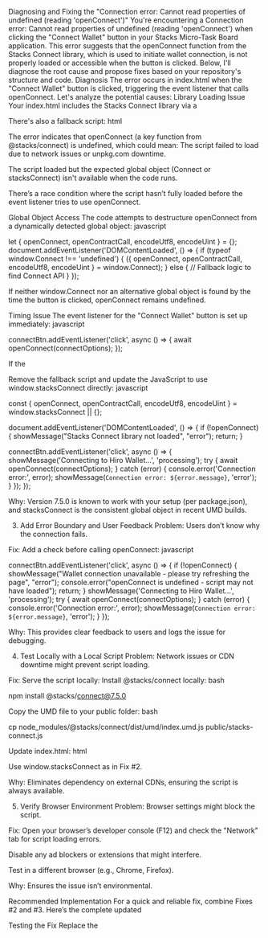 Diagnosing and Fixing the "Connection error: Cannot read properties of undefined (reading 'openConnect')"
You're encountering a Connection error: Cannot read properties of undefined (reading 'openConnect') when clicking the "Connect Wallet" button in your Stacks Micro-Task Board application. This error suggests that the openConnect function from the Stacks Connect library, which is used to initiate wallet connection, is not properly loaded or accessible when the button is clicked. Below, I'll diagnose the root cause and propose fixes based on your repository's structure and code.
Diagnosis
The error occurs in index.html when the "Connect Wallet" button is clicked, triggering the event listener that calls openConnect. Let's analyze the potential causes:
Library Loading Issue
Your index.html includes the Stacks Connect library via a <script> tag:
html

<script src="https://unpkg.com/@stacks/connect"></script>

There's also a fallback script:
html

<script src="https://cdn.jsdelivr.net/npm/@stacks/connect@7.5.0/dist/umd/index.umd.js"></script>

The error indicates that openConnect (a key function from @stacks/connect) is undefined, which could mean:
The script failed to load due to network issues or unpkg.com downtime.

The script loaded but the expected global object (Connect or stacksConnect) isn't available when the code runs.

There’s a race condition where the script hasn’t fully loaded before the event listener tries to use openConnect.

Global Object Access
The code attempts to destructure openConnect from a dynamically detected global object:
javascript

let { openConnect, openContractCall, encodeUtf8, encodeUint } = {};
document.addEventListener('DOMContentLoaded', () => {
if (typeof window.Connect !== 'undefined') {
({ openConnect, openContractCall, encodeUtf8, encodeUint } = window.Connect);
} else {
// Fallback logic to find Connect API
}
});

If neither window.Connect nor an alternative global object is found by the time the button is clicked, openConnect remains undefined.

Timing Issue
The event listener for the "Connect Wallet" button is set up immediately:
javascript

connectBtn.addEventListener('click', async () => {
await openConnect(connectOptions);
});

If the <script> hasn’t loaded by the time the button is clicked, or if the DOMContentLoaded event hasn’t fired to assign openConnect, the function will be undefined.

Version Compatibility
The primary script uses @stacks/connect@latest, while the fallback uses @7.5.0. A mismatch or breaking change in the latest version could affect the API structure.

Browser or Environment Issues
The error might occur if the browser blocks the script (e.g., due to CORS, ad blockers, or security settings) or if you’re testing in an environment where external scripts don’t load properly.

Proposed Fixes
Here are actionable solutions to resolve the issue, ordered from most likely to resolve the problem to additional precautions:

1. Ensure Script Loading Before Usage
   Problem: The script might not load before the button is clicked.

Fix: Move the event listener setup inside the DOMContentLoaded handler to ensure openConnect is assigned before use. Update index.html:
javascript

// In <script> tag at the bottom of index.html
let { openConnect, openContractCall, encodeUtf8, encodeUint } = {};

document.addEventListener('DOMContentLoaded', () => {
// Load Connect API
if (typeof window.Connect !== 'undefined') {
({ openConnect, openContractCall, encodeUtf8, encodeUint } = window.Connect);
} else {
console.error("Stacks Connect not found, waiting for fallback...");
const script = document.createElement('script');
script.src = "https://cdn.jsdelivr.net/npm/@stacks/connect@7.5.0/dist/umd/index.umd.js";
script.onload = () => {
({ openConnect, openContractCall, encodeUtf8, encodeUint } = window.stacksConnect);
setupEventListeners(); // Set up listeners after script loads
};
script.onerror = () => {
showMessage("Failed to load Stacks Connect library", "error");
};
document.head.appendChild(script);
}

// Only set up listeners if primary script loaded
if (typeof window.Connect !== 'undefined') {
setupEventListeners();
}

function setupEventListeners() {
connectBtn.addEventListener('click', async () => {
if (!openConnect) {
showMessage("Wallet connection unavailable - library not loaded", "error");
return;
}
showMessage('Connecting to Hiro Wallet...', 'processing');
try {
await openConnect(connectOptions);
} catch (error) {
console.error('Connection error:', error);
showMessage(`Connection error: ${error.message}`, 'error');
}
});

    // Add other event listeners (postTaskForm, etc.) here if needed

}
});

Why: This ensures openConnect is defined before the button can be clicked, handling both primary and fallback script loading.

2. Use a Specific Version and Consistent Global
   Problem: The @latest tag might introduce breaking changes, and the global object detection is complex.

Fix: Use a specific version and standardize on window.stacksConnect:
Replace the primary script in index.html:
html

<script src="https://cdn.jsdelivr.net/npm/@stacks/connect@7.5.0/dist/umd/index.umd.js"></script>

Remove the fallback script and update the JavaScript to use window.stacksConnect directly:
javascript

const { openConnect, openContractCall, encodeUtf8, encodeUint } = window.stacksConnect || {};

document.addEventListener('DOMContentLoaded', () => {
if (!openConnect) {
showMessage("Stacks Connect library not loaded", "error");
return;
}

connectBtn.addEventListener('click', async () => {
showMessage('Connecting to Hiro Wallet...', 'processing');
try {
await openConnect(connectOptions);
} catch (error) {
console.error('Connection error:', error);
showMessage(`Connection error: ${error.message}`, 'error');
}
});
});

Why: Version 7.5.0 is known to work with your setup (per package.json), and stacksConnect is the consistent global object in recent UMD builds.

3. Add Error Boundary and User Feedback
   Problem: Users don’t know why the connection fails.

Fix: Add a check before calling openConnect:
javascript

connectBtn.addEventListener('click', async () => {
if (!openConnect) {
showMessage("Wallet connection unavailable - please try refreshing the page", "error");
console.error("openConnect is undefined - script may not have loaded");
return;
}
showMessage('Connecting to Hiro Wallet...', 'processing');
try {
await openConnect(connectOptions);
} catch (error) {
console.error('Connection error:', error);
showMessage(`Connection error: ${error.message}`, 'error');
}
});

Why: This provides clear feedback to users and logs the issue for debugging.

4. Test Locally with a Local Script
   Problem: Network issues or CDN downtime might prevent script loading.

Fix: Serve the script locally:
Install @stacks/connect locally:
bash

npm install @stacks/connect@7.5.0

Copy the UMD file to your public folder:
bash

cp node_modules/@stacks/connect/dist/umd/index.umd.js public/stacks-connect.js

Update index.html:
html

<script src="/stacks-connect.js"></script>

Use window.stacksConnect as in Fix #2.

Why: Eliminates dependency on external CDNs, ensuring the script is always available.

5. Verify Browser Environment
   Problem: Browser settings might block the script.

Fix:
Open your browser’s developer console (F12) and check the "Network" tab for script loading errors.

Disable any ad blockers or extensions that might interfere.

Test in a different browser (e.g., Chrome, Firefox).

Why: Ensures the issue isn’t environmental.

Recommended Implementation
For a quick and reliable fix, combine Fixes #2 and #3. Here’s the complete updated <script> section for index.html:
html

<script src="https://cdn.jsdelivr.net/npm/@stacks/connect@7.5.0/dist/umd/index.umd.js"></script>
<script>
  // Contract configuration
  const contractAddress = 'ST29ZH6JAYVPQT1BRRFZ3K0EJCT0W50Q5E309N45A';
  const contractName = 'microtasks-minimal';
  const network = 'testnet';

  // App state
  let userAddress = null;
  let userSession = null;
  let allTasks = [];
  let statusTimeout = null;

  // DOM elements
  const connectBtn = document.getElementById('connect-wallet');
  const walletInfo = document.getElementById('wallet-info');
  const postTaskSection = document.getElementById('post-task-section');
  const postTaskForm = document.getElementById('post-task-form');
  const taskListEl = document.getElementById('task-list');
  const noTasksEl = document.getElementById('no-tasks');
  const statusContainer = document.getElementById('status-container');
  const refreshBtn = document.getElementById('refresh-btn');
  const networkBadge = document.getElementById('network-badge');

  // Helper functions
  function showMessage(message, type = 'success', duration = 5000) {
    if (statusTimeout) clearTimeout(statusTimeout);
    statusContainer.innerHTML = '';
    const alertEl = document.createElement('div');
    alertEl.className = `status-alert ${type}`;
    alertEl.innerHTML = `${message}<button class="close-btn">×</button>`;
    statusContainer.appendChild(alertEl);
    alertEl.querySelector('.close-btn').addEventListener('click', () => alertEl.remove());
    if (duration > 0) {
      statusTimeout = setTimeout(() => {
        alertEl.style.opacity = '0';
        alertEl.style.transform = 'translateX(100%)';
        setTimeout(() => alertEl.remove(), 300);
      }, duration);
    }
  }

  function formatSTX(ustx) {
    return (ustx / 1000000).toFixed(6) + ' STX';
  }

  // Configure Stacks Connect
  const appConfig = {
    appName: 'Stacks Micro-Task Board',
    network: {
      blockchain: 'stacks',
      version: '2.1',
      url: 'https://api.testnet.hiro.so'
    }
  };

  const connectOptions = {
    ...appConfig,
    onFinish: ({ userSession }) => {
      const userData = userSession.loadUserData();
      userAddress = userData.profile.stxAddress.testnet;
      showMessage(`Successfully connected to wallet`, 'success');
      updateUI();
      fetchAllTasks();
    },
    onCancel: () => {
      showMessage('Wallet connection cancelled', 'error');
    },
    userSession: userSession,
  };

  // Get Connect functions
  const { openConnect, openContractCall, encodeUtf8, encodeUint } = window.stacksConnect || {};

  document.addEventListener('DOMContentLoaded', () => {
    if (!openConnect) {
      showMessage("Stacks Connect library not loaded - please refresh the page", "error");
      console.error("Stacks Connect not available");
      return;
    }

    connectBtn.addEventListener('click', async () => {
      if (!openConnect) {
        showMessage("Wallet connection unavailable - please try refreshing the page", "error");
        console.error("openConnect is undefined");
        return;
      }
      showMessage('Connecting to Hiro Wallet...', 'processing');
      try {
        await openConnect(connectOptions);
      } catch (error) {
        console.error('Connection error:', error);
        showMessage(`Connection error: ${error.message}`, 'error');
      }
    });

    // Rest of your existing event listeners (postTaskForm, etc.) go here...
  });

  // Rest of your existing functions (updateUI, fetchAllTasks, etc.) go here...
</script>

Testing the Fix
Replace the <script> section in index.html with the above code.

Run the app locally:
bash

npm run dev

Open http://localhost:8080 in your browser.

Click "Connect Wallet" and verify it works without errors.

Check the browser console for any logs if issues persist.

Additional Notes
If the issue persists after these fixes, run npm install to ensure all dependencies are up-to-date, and check package.json for version conflicts (e.g., @stacks/connect is at 7.5.0).

Your contract (ST29ZH6JAYVPQT1BRRFZ3K0EJCT0W50Q5E309N45A.microtasks-minimal) deployed successfully, so this is purely a frontend issue.

For production, consider hosting the script locally (Fix #4) to avoid CDN reliance

--------------- PART 2

Solution: Promise-Based Dynamic Script Loading with Logging
To ensure the @stacks/connect script loads correctly on Vercel, we’ll use a promise-based approach to load it dynamically, combined with detailed logging to pinpoint any issues. This method guarantees the script is fully loaded before your "Connect Wallet" button is set up.
Implementation Steps
Remove Existing <script> Tags: If your HTML currently includes a <script> tag for @stacks/connect, remove it to avoid conflicts with dynamic loading.

Add This Code: Place the following JavaScript in a <script> tag at the bottom of your index.html or in a separate .js file loaded after the DOM:

javascript

// Helper function to load the script dynamically
function loadScript(src) {
return new Promise((resolve, reject) => {
const script = document.createElement('script');
script.src = src;
script.onload = resolve;
script.onerror = reject;
document.head.appendChild(script);
});
}

// Wait for DOM to load
document.addEventListener('DOMContentLoaded', async () => {
console.log('DOM loaded');
try {
console.log('Loading Stacks Connect script...');
await loadScript('https://cdn.jsdelivr.net/npm/@stacks/connect@7.5.0/dist/umd/index.umd.js');
console.log('Script loaded successfully');

    if (window.stacksConnect && window.stacksConnect.openConnect) {
      console.log('openConnect is available');
      const { openConnect } = window.stacksConnect;
      setupConnectButton(openConnect);
    } else {
      console.error('openConnect is not available in window.stacksConnect');
      alert('Failed to initialize wallet connection. Please try refreshing the page.');
    }

} catch (error) {
console.error('Failed to load Stacks Connect script:', error);
alert('Error loading wallet library. Check your internet connection and try again.');
}
});

// Function to set up the connect button
function setupConnectButton(openConnect) {
const connectBtn = document.getElementById('connect-wallet'); // Replace with your button’s ID
connectBtn.addEventListener('click', async () => {
try {
console.log('Attempting to connect to Hiro Wallet...');
await openConnect({
appDetails: {
name: 'Your App Name',
icon: window.location.origin + '/icon.png',
},
onFinish: () => {
console.log('Wallet connected successfully!');
},
onCancel: () => {
console.log('User canceled wallet connection.');
},
});
} catch (error) {
console.error('Connection error:', error);
alert(`Connection failed: ${error.message}`);
}
});
}

How It Works
Dynamic Loading: The loadScript function creates a <script> tag programmatically and returns a promise that resolves when the script loads or rejects if it fails.

Sequential Execution: The DOMContentLoaded event ensures the DOM is ready, and await loadScript(...) waits for the script before proceeding.

Validation: It checks if window.stacksConnect.openConnect exists before setting up the button, avoiding undefined errors.

Logging: Console messages track each step, making it easy to debug.

Error Handling: Alerts notify the user of failures, while errors are logged for your review.

Debugging on Vercel
Deploy the Update: Push this code to your Vercel project.

Test in Browser: Open your deployed app and press F12 to access the developer console (Console tab).

Check Logs:
"Script loaded successfully" followed by "openConnect is not available": The script loaded, but the API might have changed—see the alternative solution below.

No "Script loaded successfully": The script failed to load. Switch to the Network tab to check for errors (e.g., 404, timeout).

Alternative: Host the Script Locally on Vercel
If the CDN approach fails (e.g., due to network issues or Vercel-specific quirks), hosting the script locally ensures reliability.
Steps
Download the Script: Get the UMD build of @stacks/connect@7.5.0 from here.

Add to Project: Save it as stacks-connect.js in your public folder (e.g., public/stacks-connect.js).

Update the Code: Change the loadScript call to:
javascript

await loadScript('/stacks-connect.js');

Redeploy: Push to Vercel and test again.

Benefits
Same-Origin Loading: Served from your Vercel domain, avoiding CDN-related delays or restrictions.

Consistency: No dependency on external servers.

Vercel-Specific Considerations
Content Security Policy (CSP):
Check the browser console for CSP errors. If present, add a vercel.json file with:
json

{
"headers": [
{
"source": "/(.\*)",
"headers": [
{
"key": "Content-Security-Policy",
"value": "script-src 'self' https://cdn.jsdelivr.net;"
}
]
}
]
}

Adjust the script-src value based on your needs (e.g., 'self' for local hosting).

Caching: Vercel caches static assets, but this shouldn’t affect external scripts unless misconfigured. For local hosting, ensure the file updates with each deployment.

Framework Usage: If you’re using a framework (e.g., Next.js), let me know—I can adapt the solution to integrate @stacks/connect as a module instead.

Next Steps
Try the Dynamic Loading Solution: Implement it and check the console logs on your Vercel deployment.

If openConnect Is Missing: Verify the library version or consult the Stacks.js docs.

If Loading Fails: Switch to hosting the script locally.

Still Stuck?: Share your console logs or network errors, and I’ll refine the plan.
